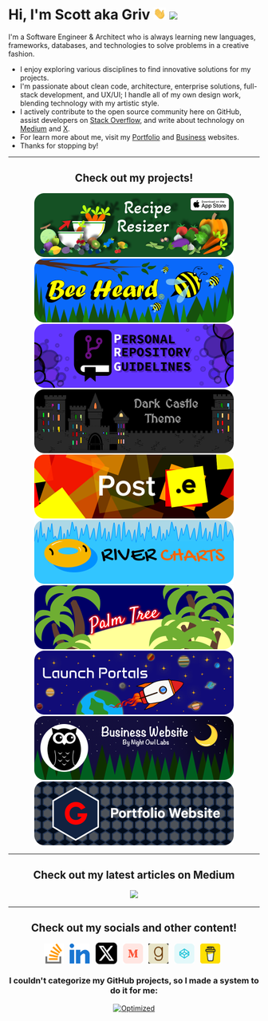 <!-- Begin README -->

<h1 align="left">Hi, I'm Scott aka Griv <img src="./docs/images/wave.gif" width="25px">
<img src="https://komarev.com/ghpvc/?username=scottgriv&color=155124&style=flat-square&label=Profile+Views"></h1>

I'm a Software Engineer & Architect who is always learning new languages, frameworks, databases, and technologies to solve problems in a creative fashion.

- I enjoy exploring various disciplines to find innovative solutions for my projects.
- I'm passionate about clean code, architecture, enterprise solutions, full-stack development, and UX/UI; I handle all of my own design work, blending technology with my artistic style.
- I actively contribute to the open source community here on GitHub, assist developers on [Stack Overflow](https://stackoverflow.com/users/3092847), and write about technology on [Medium](https://medium.com/@scottgrivner) and [X](https://x.com/scottgrivner).
- For learn more about me, visit my [Portfolio](https://scottgrivner.dev) and [Business](https://nightowllabs.io) websites. 
- Thanks for stopping by!

<hr>
<h2 align="center"><b>Check out my projects!</b></h2>
<div align="center">
    <a href="https://reciperesizer.com" target="_blank"><img src="./docs/images/banners/recipe-resizer-banner_small-rounded.png" alt="Recipe Resizer Banner" width="400" height="128"/></a>
    <a href="https://beeheard.com" target="_blank"><img src="./docs/images/banners/bee-heard-banner_small-rounded.png" alt="Bee Heard Banner" width="400" height="128"/></a>
    <a href="https://github.com/scottgriv/PRG-Personal-Repository-Guidelines" target="_blank"><img src="./docs/images/banners/prg-banner_small-rounded.png" alt="PRG Banner" width="400" height="128"/></a>
    <a href="https://github.com/scottgriv/Dark-Castle-Theme" target="_blank"><img src="./docs/images/banners/dark-castle-banner_small-rounded.png"alt="Dark Castle Theme" width="400" height="128"/></a>
    <a href="https://github.com/scottgriv/Post.e" target="_blank"><img src="./docs/images/banners/post-e-banner_small-rounded.png" alt="Post.e Banner" width="400" height="128"/></a>
    <a href="https://github.com/scottgriv/River-Charts" target="_blank"><img src="./docs/images/banners/river-charts-banner_small-rounded.png" alt="River Charts Banner" width="400" height="128"/></a>
    <a href="https://github.com/scottgriv/Palm-Tree" target="_blank"><img src="./docs/images/banners/palm-tree-banner_small-rounded.png"alt="Palm Tree Banner" width="400" height="128"/></a>
    <a href="https://github.com/scottgriv/Launch-Portals" target="_blank"><img src="./docs/images/banners/launch-portals-banner_small-rounded.png"alt="Launch Portals Banner" width="400" height="128"/></a>
    <a href="https://github.com/scottgriv/Business-Website" target="_blank"><img src="./docs/images/banners/nol-banner_small-rounded.png"alt="Business Website Banner" width="400" height="128"/></a>
    <a href="https://github.com/scottgriv/Portfolio-Website" target="_blank"><img src="./docs/images/banners/scottgriv-banner_small-rounded.png"alt="Portfolio Website Banner" width="400" height="128"/></a>
</div>
<hr>
<h2 align="center"><b>Check out my latest articles on Medium</b></h2>
<p align="center">
    <img src="https://github-read-medium.vercel.app/latest?username=scottgrivner&limit=6&theme=graywhite"/>
</p>
<hr>
<h2 align="center"><b>Check out my socials and other content!</b></h2>
<p align="center">
    <a href="https://stackoverflow.com/users/3092847" target="_blank"><img align="center" src="./docs/images/socials/stack-overflow.svg" alt="Stack Overflow" height="40" width="40" /></a>&nbsp;&nbsp;
    <a href="https://linkedin.com/in/scottgrivner/" target="_blank"><img align="center" src="./docs/images/socials//linkedin.svg" alt="LinkedIn" height="40" width="40" /></a>&nbsp;&nbsp;
    <a href="https://x.com/scottgrivner" target="_blank"><img align="center" src="./docs/images/socials/x.png" alt="X" height="43" width="43" /></a>&nbsp;&nbsp;
    <a href="https://medium.com/@scottgrivner" target="_blank"><img align="center" src="./docs/images/socials/medium.svg" alt="Medium" height="40" width="40" /></a>&nbsp;&nbsp;
    <a href="https://goodreads.com/scottgrivner" target="_blank"><img align="center" src="./docs/images/socials/goodreads.png" alt="Goodreads" height="40" width="40" /></a>&nbsp;&nbsp;
    <a href="https://codepen.io/scottgriv" target="_blank"><img align="center" src="./docs/images/socials/codepen.svg" alt="Code Pen" height="40" width="40" /></a>&nbsp;&nbsp;
    <a href="https://www.buymeacoffee.com/scottgriv" target="_blank"><img align="center" src="./docs/images/socials/bmc.png" alt="Buy Me a Coffee" height="40" width="40" /></a>&nbsp;&nbsp;
</p>
<h3 align="center"><b>I couldn't categorize my GitHub projects, so I made a system to do it for me:</b></h3>
<p align="center">
    <a href="https://prgportfolio.com" target="_blank"><img src="https://github.com/scottgriv/PRG-Personal-Repository-Guidelines/raw/main/docs/images/prg_optimized.png" alt="Optimized" width="138" height="51" /></a>
</p>

<!-- End README -->
